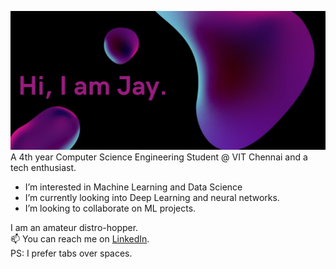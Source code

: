![Hi 👋, I’m Jay.](https://github.com/jaygupta-2k/jaygupta-2k/blob/main/JayIntroGithub.jpg)  
A 4th year Computer Science Engineering Student @ VIT Chennai and a tech enthusiast.
- I’m interested in Machine Learning and Data Science
- I’m currently looking into Deep Learning and neural networks.
- I’m looking to collaborate on ML projects.  

I am an amateur distro-hopper.  
📫 You can reach me on [LinkedIn](https://www.linkedin.com/in/jay-gupta-2k/).  
PS: I prefer tabs over spaces.
<!---
jaygupta-2k/jaygupta-2k is a ✨ special ✨ repository because its `README.md` (this file) appears on your GitHub profile.
You can click the Preview link to take a look at your changes.
--->

